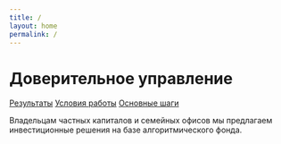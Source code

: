 ```yaml
---
title: /
layout: home
permalink: /
---
```

# Доверительное управление

[Результаты](https://ragve-hub.github.io/console-light/result) 
[Условия работы](https://ragve-hub.github.io/console-light/usloviya) 
[Основные шаги](https://ragve-hub.github.io/console-light/steps)

Владельцам частных капиталов и семейных офисов мы предлагаем инвестиционные решения на базе алгоритмического фонда.
